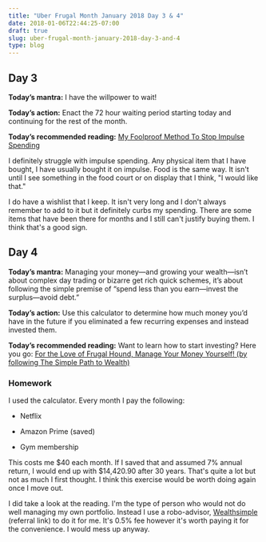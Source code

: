 ```yaml
---
title: "Uber Frugal Month January 2018 Day 3 & 4"
date: 2018-01-06T22:44:25-07:00
draft: true
slug: uber-frugal-month-january-2018-day-3-and-4
type: blog
---
```


## Day 3

**Today’s mantra:** I have the willpower to wait!

**Today’s action:** Enact the 72 hour waiting period starting today and continuing for the rest of the month.

**Today’s recommended reading:** [My Foolproof Method To Stop Impulse Spending](http://www.frugalwoods.com/2017/01/09/my-foolproof-method-to-stop-impulse-spending/)

I definitely struggle with impulse spending. Any physical item that I have bought, I have usually bought it on impulse. Food is the same way. It isn't until I see something in the food court or on display that I think, "I would like that."

I do have a wishlist that I keep. It isn't very long and I don't always remember to add to it but it definitely curbs my spending. There are some items that have been there for months and I still can't justify buying them. I think that's a good sign.

## Day 4

**Today’s mantra:** Managing your money—and growing your wealth—isn’t about complex day trading or bizarre get rich quick schemes, it’s about following the simple premise of “spend less than you earn—invest the surplus—avoid debt.”

**Today’s action:** Use this calculator to determine how much money you’d have in the future if you eliminated a few recurring expenses and instead invested them.

**Today’s recommended reading:** Want to learn how to start investing? Here you go: [For the Love of Frugal Hound, Manage Your Money Yourself! (by following The Simple Path to Wealth)](http://www.frugalwoods.com/2016/06/20/for-the-love-of-frugal-hound-manage-your-money-yourself-by-following-the-simple-path-to-wealth/)

### Homework

I used the calculator. Every month I pay the following:

+ Netflix

+ Amazon Prime (saved)

+ Gym membership

This costs me $40 each month. If I saved that and assumed 7% annual return, I would end up with $14,420.90 after 30 years. That's quite a lot but not as much I first thought. I think this exercise would be worth doing again once I move out.

I did take a look at the reading. I'm the type of person who would not do well managing my own portfolio. Instead I use a robo-advisor, [Wealthsimple]( wealthsimple.com/invite/VX1BUQ ) (referral link) to do it for me. It's 0.5% fee however it's worth paying it for the convenience. I would mess up anyway.